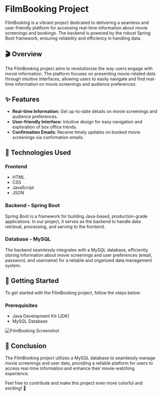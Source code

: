 # FilmBooking Project

FilmBooking is a vibrant project dedicated to delivering a seamless and user-friendly platform for accessing real-time information about movie screenings and bookings. The backend is powered by the robust Spring Boot framework, ensuring reliability and efficiency in handling data.

## 🎬 Overview

The FilmBooking project aims to revolutionize the way users engage with movie information. The platform focuses on presenting movie-related data through intuitive interfaces, allowing users to easily navigate and find real-time information on movie screenings and audience preferences.

## ✨ Features

- **Real-time Information:** Get up-to-date details on movie screenings and audience preferences.
- **User-friendly Interface:** Intuitive design for easy navigation and exploration of box office trends.
- **Confirmation Emails:** Receive timely updates on booked movie screenings via confirmation emails.

## 🚀 Technologies Used

### Frontend
- HTML
- CSS
- JavaScript
- JSON

### Backend - Spring Boot
Spring Boot is a framework for building Java-based, production-grade applications. In our project, it serves as the backend to handle data retrieval, processing, and serving to the frontend.

### Database - MySQL
The backend seamlessly integrates with a MySQL database, efficiently storing information about movie screenings and user preferences (email, password, and username) for a reliable and organized data management system.

## 🌟 Getting Started

To get started with the FilmBooking project, follow the steps below:

### Prerequisites
- Java Development Kit (JDK)
- MySQL Database

![FilmBooking Screenshot](https://drive.google.com/file/d/1qaJAcnyhjacTZEDlmt0gf0uZBmL8aFe4/view)


## 🌈 Conclusion

The FilmBooking project utilizes a MySQL database to seamlessly manage movie screenings and user data, providing a reliable platform for users to access real-time information and enhance their movie-watching experience.

Feel free to contribute and make this project even more colorful and exciting! 🚀
